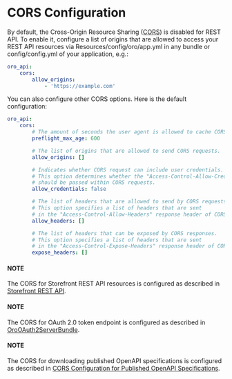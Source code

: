 <a id="api-cors-config"></a>

# CORS Configuration

By default, the Cross-Origin Resource Sharing (<a href="https://www.w3.org/TR/cors/" target="_blank">CORS</a>) is disabled for REST API.
To enable it, configure a list of origins that are allowed to access your REST API resources
via Resources/config/oro/app.yml in any bundle or config/config.yml of your application, e.g.:

```yaml
oro_api:
    cors:
        allow_origins:
            - 'https://example.com'
```

You can also configure other CORS options. Here is the default configuration:

```yaml
oro_api:
    cors:
        # The amount of seconds the user agent is allowed to cache CORS preflight requests.
        preflight_max_age: 600

        # The list of origins that are allowed to send CORS requests.
        allow_origins: []

        # Indicates whether CORS request can include user credentials.
        # This option determines whether the "Access-Control-Allow-Credentials" response header
        # should be passed within CORS requests.
        allow_credentials: false

        # The list of headers that are allowed to send by CORS requests.
        # This option specifies a list of headers that are sent
        # in the "Access-Control-Allow-Headers" response header of CORS preflight requests
        allow_headers: []

        # The list of headers that can be exposed by CORS responses.
        # This option specifies a list of headers that are sent
        # in the "Access-Control-Expose-Headers" response header of CORS requests
        expose_headers: []
```

#### NOTE
The CORS for Storefront REST API resources is configured as described in [Storefront REST API](storefront.md#web-api-storefront).

#### NOTE
The CORS for OAuth 2.0 token endpoint is configured as described in [OroOAuth2ServerBundle](../../bundles/platform/OAuth2ServerBundle/index.md#bundle-docs-platform-oauth2-server-bundle-configuration).

#### NOTE
The CORS for downloading published OpenAPI specifications is configured as described in [CORS Configuration for Published OpenAPI Specifications](cors-open-api.md#openapi-cors-config).

<!-- Frontend -->
